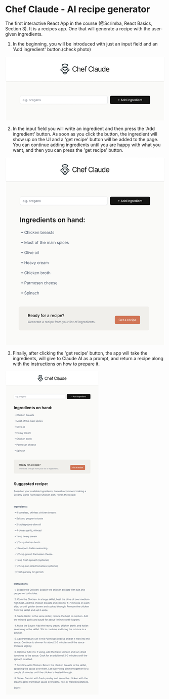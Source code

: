 # Chef Claude - AI recipe generator

The first interactive React App in the course (@Scrimba, React Basics, Section 3).
It is a recipes app. One that will generate a recipe with the user-given ingredients.

1. In the beginning, you will be introduced with just an input field and an 'Add ingredient' button.(check photo)

![This is how the app will look like on first load.](src/assets/images/app-phase1.png)

2. In the input field you will write an ingredient and then press the 'Add ingredient' button. As soon as you click the button, the ingredient will show up on the UI and a 'get recipe' button will be added to the page. You can continue adding ingredients until you are happy with what you want, and then you can press the 'get recipe' button.

![This is how the app will look like after you add the ingredients](src/assets/images/app-phase2.png)

3. Finally, after clicking the 'get recipe' button, the app will take the ingredients, will give to Claude AI as a prompt, and return a recipe along with the instructions on how to prepare it.

![This is hwo the app will look like after it genrates the recipe](src/assets/images/app-phase3.png)
